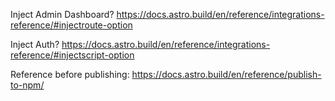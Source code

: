 Inject Admin Dashboard?
https://docs.astro.build/en/reference/integrations-reference/#injectroute-option

Inject Auth?
https://docs.astro.build/en/reference/integrations-reference/#injectscript-option

Reference before publishing:
https://docs.astro.build/en/reference/publish-to-npm/